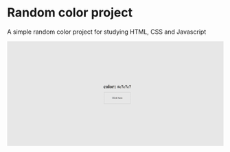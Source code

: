 # Random color project

A simple random color project for studying HTML, CSS and Javascript

![](/RandomColor.png)